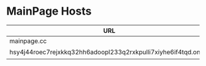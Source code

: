 # MainPage Hosts

| URL                                                          | Version | Status             |
| ------------------------------------------------------------ | ------- | ------------------ |
| mainpage.cc                                                  | NONE    | :x:                |
| hsy4j44roec7rejxkkq32hh6adoopl233q2rxkpulli7xiyhe6if4tqd.onion | pre:v1  | :heavy_check_mark: |

